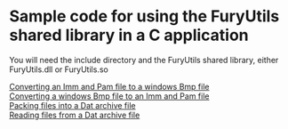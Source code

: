 # Sample code for using the FuryUtils shared library in a C application

You will need the include directory and the FuryUtils shared library,  either FuryUtils.dll or FuryUtils.so

[Converting an Imm and Pam file to a windows Bmp file](../Utils/C_Samples/imm2bmp.c)  
[Converting a windows Bmp file to an Imm and Pam file](../Utils/C_Samples/bmp2imm.c)  
[Packing files into a Dat archive file](../Utils/C_Samples/dat_create.c)  
[Reading files from a Dat archive file](../Utils/C_Samples/dat_read.c)  
